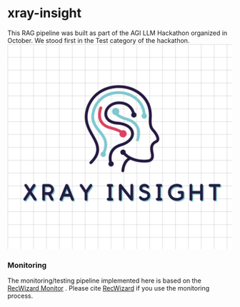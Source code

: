 # xray-insight
This RAG pipeline was built as part of the AGI LLM Hackathon organized in October. We stood first in the Test category of the hackathon.
![Logo](frontend/logo.png)


### Monitoring 

The monitoring/testing pipeline implemented here is based on the [RecWizard Monitor](https://github.com/McAuley-Lab/RecWizard) . Please cite [RecWizard](https://github.com/McAuley-Lab/RecWizard) if you use the monitoring process. 
